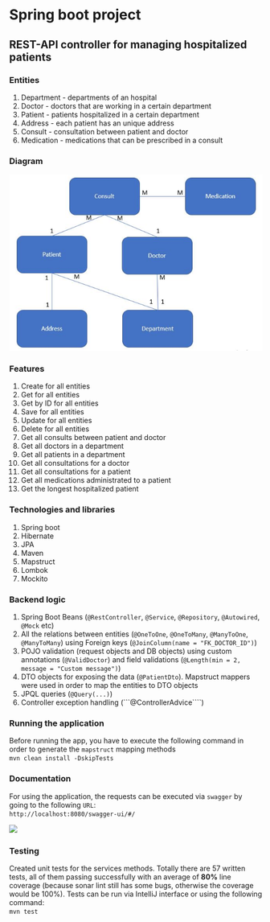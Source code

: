 # Spring boot project

## REST-API controller for managing hospitalized patients

### Entities

1. Department - departments of an hospital
2. Doctor - doctors that are working in a certain department
3. Patient - patients hospitalized in a certain department
4. Address - each patient has an unique address
5. Consult - consultation between patient and doctor
6. Medication - medications that can be prescribed in a consult

### Diagram

![](images/diagram.jpg)

### Features

1. Create for all entities
2. Get for all entities
3. Get by ID for all entities
4. Save for all entities
5. Update for all entities
6. Delete for all entities
7. Get all consults between patient and doctor
8. Get all doctors in a department
9. Get all patients in a department
1. Get all consultations for a doctor
1. Get all consultations for a patient
1. Get all medications administrated to a patient
1. Get the longest hospitalized patient

### Technologies and libraries

1. Spring boot
2. Hibernate
3. JPA
4. Maven
5. Mapstruct
6. Lombok
7. Mockito

### Backend logic

1. Spring Boot Beans (```@RestController```, ```@Service```, ```@Repository```, ```@Autowired```, ```@Mock``` etc)
2. All the relations between entities (```@OneToOne```, ```@OneToMany```, ```@ManyToOne```, ```@ManyToMany```) using
   Foreign keys (```@JoinColumn(name = "FK_DOCTOR_ID")```)
3. POJO validation (request objects and DB objects) using custom annotations (```@ValidDoctor```) and field
   validations (```@Length(min = 2, message = "Custom message")```)
4. DTO objects for exposing the data (```@PatientDto```). Mapstruct mappers were used in order to map the entities to
   DTO objects
5. JPQL queries (```@Query(...)```)
6. Controller exception handling (```@ControllerAdvice````)

### Running the application

Before running the app, you have to execute the following command in order to generate the ```mapstruct``` mapping
methods
<br>
```mvn clean install -DskipTests```
<br>

### Documentation

For using the application, the requests can be executed via ```swagger``` by going to the following ```URL```:
<br>
```http://localhost:8080/swagger-ui/#/```
<br>

![](images/swagger.jpg)

### Testing

Created unit tests for the services methods. Totally there are 57 written tests, all of them passing successfully with
an average of **80%** line coverage (because sonar lint still has some bugs, otherwise the coverage would be 100%).
Tests can be run via IntelliJ interface or using the following command:
<br>
```mvn test```
<br>
